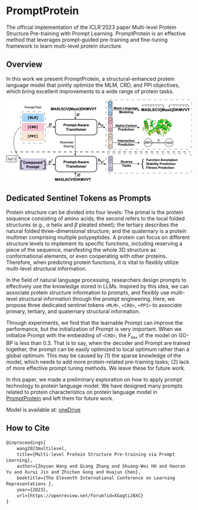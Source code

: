# PromptProtein
The official implementation of the ICLR'2023 paper Multi-level Protein Structure Pre-training with Prompt Learning. PromptProtein is an effective method that leverages prompt-guided pre-training and fine-tuning framework to learn multi-level protein sturcture.

## Overview
In this work we present PromptProtein, a structural-enhanced protein language model that jointly optimize the MLM, CRD, and PPI objectives, which bring excellent improvements to a wide range of protein tasks.

![model](./resources/model.png)

## Dedicated Sentinel Tokens as Prompts
Protein structure can be divided into four levels: The primal is the protein sequence consisting of amino acids; the second refers to the local folded structures (e.g., $\alpha$ helix and $\beta$ pleated sheet); the tertiary describes the natural folded three-dimensional structure; and the quaternary is a protein multimer comprising multiple polypeptides. A protein can focus on different structure levels to implement its specific functions, including reserving a piece of the sequence, manifesting the whole 3D structure as conformational elements, or even cooperating with other proteins. Therefore, when predicting protein functions, it is vital to flexibly utilize multi-level structural information. 

In the field of natural language processing, researchers design prompts to effectively use the knowledge stored in LLMs. Inspired by this idea, we can associate protein structure information to prompts, and flexibly use multi-level structural information through the prompt engineering. Here, we propose three dedicated sentinel tokens `<MLM>`, `<CRD>`, `<PPI>` to associate primary, tertiary, and quaternary structural information.

Through experiments, we find that the learnable Prompt can improve the performance, but the initialization of Prompt is very important. When we initialize Prompt with the embedding of `<CRD>`, the $F_{\mathtt{max}}$ of the model on GO-BP is less than 0.3. That is to say, when the decoder and Prompt are trained together, the prompt can be easily optimized to local optimum rather than a global optimum. This may be caused by (1) the sparse knowledge of the model, which needs to add more protein-related pre-training tasks; (2) lack of more effective prompt tuning methods. We leave these for future work.

In this paper, we made a preliminary exploration on how to apply prompt technology to protein language model. We have designed many prompts related to protein characteristics on protein language model in [PromptProtein](https://hicai-zju.github.io/PromptProtein/) and left them for future work.


Model is available at: [oneDrive](https://zjueducn-my.sharepoint.com/:u:/g/personal/yuanzew_zju_edu_cn/EWgFQ7W3aNpOn5XP_ZzQj3QBcVwxEdqgdgM4qLCvsjNqKA?e=eNVLcj)
## How to Cite
```
@inproceedings{
    wang2023multilevel,
    title={Multi-level Protein Structure Pre-training via Prompt Learning},
    author={Zeyuan Wang and Qiang Zhang and Shuang-Wei HU and Haoran Yu and Xurui Jin and Zhichen Gong and Huajun Chen},
    booktitle={The Eleventh International Conference on Learning Representations },
    year={2023},
    url={https://openreview.net/forum?id=XGagtiJ8XC}
}
```

